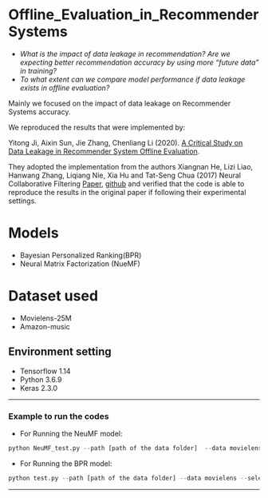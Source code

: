 # Offline_Evaluation_in_RecommenderSystems

- *What is the impact of data leakage in recommendation? Are we expecting better recommendation accuracy by using more “future data” in training?*
- *To what extent can we compare model performance if data leakage exists in offline evaluation?*

Mainly we focused on the impact of data leakage on Recommender Systems accuracy.


We reproduced the results that were implemented by:

Yitong Ji, Aixin Sun, Jie Zhang, Chenliang Li (2020). [A Critical Study on Data Leakage in Recommender System Offline Evaluation](https://arxiv.org/abs/2010.11060).

They adopted the implementation from the authors Xiangnan He, Lizi Liao, Hanwang Zhang, Liqiang Nie, Xia Hu and Tat-Seng Chua (2017) Neural Collaborative Filtering [Paper](https://arxiv.org/abs/1708.05031), [github](https://github.com/hexiangnan/) and verified that the code is able to reproduce the results in the original paper if following their experimental settings.



# **Models**
- Bayesian Personalized Ranking(BPR) 
- Neural Matrix Factorization (NueMF)


# **Dataset used**
- Movielens-25M
- Amazon-music


## **Environment setting**
- Tensorflow 1.14
- Python 3.6.9
- Keras 2.3.0

***


### **Example to run the codes**

- For Running the NeuMF model:

```python
python NeuMF_test.py --path [path of the data folder]  --data movielens --selected_year 4 --num_years_added 0 --gpu 1 --regs 0.01 --learning_rate 0.001 --num_negatives 4 --mf_dim 64
```

- For Running the BPR model:

```python
python test.py --path [path of the data folder] --data movielens --selected_year 4 --num_years_added 0 --gpu 1 --factors 64 --learning_rate 0.001 --reg 0.01
```
***
